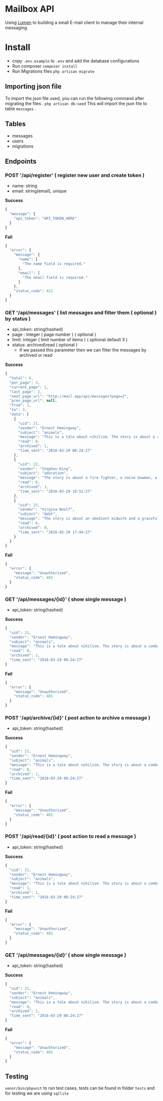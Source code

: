 # Mailbox API
Using [Lumen](https://lumen.laravel.com/) to building a small E-mail client to manage their internal messaging.

# Install
- copy `.env.example` to `.env` and add the database configurations 
- Run composer
`composer install`
- Run Migrations files
`php artisan migrate`

## Importing json file
To import the json file used, you can run the following command after migrating the files .
`php artisan db:seed`
This will import the json file to table `messages` .

## Tables
- messages
- users
- migrations

## Endpoints
### POST '/api/register' ( register new user and create token )
- name: string
- email: string(email), unique

**Success**
```javascript
{
  "message": {
    "api_token": "API_TOKEN_HERE"
  }
}
```
**Fail**
```javascript
{
  "error": {
    "message": {
      "name": [
        "The name field is required."
      ],
      "email": [
        "The email field is required."
      ]
    },
    "status_code": 422
  }
}
```



### GET '/api/messages' ( list messages and filter them ( optional ) by status )
- api_token: string(hashed)
- page : integer ( page number ) ( optional )
- limit: integer ( limit number of items ) ( optional default 3 )
- status: archived\read ( optional )
  * if we passed this parameter then we can filter the messages by archived or read

**Success**
```javascript
{
  "total": 6,
  "per_page": 3,
  "current_page": 1,
  "last_page": 2,
  "next_page_url": "http://mail.app/api/messages?page=2",
  "prev_page_url": null,
  "from": 1,
  "to": 3,
  "data": [
    {
      "uid": 21,
      "sender": "Ernest Hemingway",
      "subject": "animals",
      "message": "This is a tale about nihilism. The story is about a combative nuclear engineer who hates animals. It starts in a ghost town on a world of forbidden magic. The story begins with a legal dispute and ends with a holiday celebration.",
      "read": 0,
      "archived": 1,
      "time_sent": "2016-03-29 08:24:27"
    },
    {
      "uid": 22,
      "sender": "Stephen King",
      "subject": "adoration",
      "message": "The story is about a fire fighter, a naive bowman, a greedy fisherman, and a clerk who is constantly opposed by a heroine. It takes place in a small city. The critical element of the story is an adoration.",
      "read": 0,
      "archived": 1,
      "time_sent": "2016-03-29 10:52:27"
    },
    {
      "uid": 23,
      "sender": "Virgina Woolf",
      "subject": "debt",
      "message": "The story is about an obedient midwife and a graceful scuba diver who is in debt to a fence. It takes place in a magical part of our universe. The story ends with a funeral.",
      "read": 0,
      "archived": 0,
      "time_sent": "2016-02-29 17:44:27"
    }
  ]
}
```
**Fail**
```javascript
{
  "error": {
    "message": "Unauthorized",
    "status_code": 401
  }
}
```



### GET '/api/messages/{id}' ( show single message )
- api_token: string(hashed)

**Success**
```javascript
{
  "uid": 21,
  "sender": "Ernest Hemingway",
  "subject": "animals",
  "message": "This is a tale about nihilism. The story is about a combative nuclear engineer who hates animals. It starts in a ghost town on a world of forbidden magic. The story begins with a legal dispute and ends with a holiday celebration.",
  "read": 0,
  "archived": 1,
  "time_sent": "2016-03-29 08:24:27"
}
```
**Fail**
```javascript
{
  "error": {
    "message": "Unauthorized",
    "status_code": 401
  }
}
```



### POST '/api/archive/{id}' ( post action to archive a message )
- api_token: string(hashed)

**Success**
```javascript
{
  "uid": 21,
  "sender": "Ernest Hemingway",
  "subject": "animals",
  "message": "This is a tale about nihilism. The story is about a combative nuclear engineer who hates animals. It starts in a ghost town on a world of forbidden magic. The story begins with a legal dispute and ends with a holiday celebration.",
  "read": 0,
  "archived": 1,
  "time_sent": "2016-03-29 08:24:27"
}
```
**Fail**
```javascript
{
  "error": {
    "message": "Unauthorized",
    "status_code": 401
  }
}
```




### POST '/api/read/{id}' ( post action to read a message )
- api_token: string(hashed)

**Success**
```javascript
{
  "uid": 21,
  "sender": "Ernest Hemingway",
  "subject": "animals",
  "message": "This is a tale about nihilism. The story is about a combative nuclear engineer who hates animals. It starts in a ghost town on a world of forbidden magic. The story begins with a legal dispute and ends with a holiday celebration.",
  "read": 1,
  "archived": 1,
  "time_sent": "2016-03-29 08:24:27"
}
```
**Fail**
```javascript
{
  "error": {
    "message": "Unauthorized",
    "status_code": 401
  }
}
```



### GET '/api/messages/{id}' ( show single message )
- api_token: string(hashed)

**Success**
```javascript
{
  "uid": 21,
  "sender": "Ernest Hemingway",
  "subject": "animals",
  "message": "This is a tale about nihilism. The story is about a combative nuclear engineer who hates animals. It starts in a ghost town on a world of forbidden magic. The story begins with a legal dispute and ends with a holiday celebration.",
  "read": 0,
  "archived": 1,
  "time_sent": "2016-03-29 08:24:27"
}
```
**Fail**
```javascript
{
  "error": {
    "message": "Unauthorized",
    "status_code": 401
  }
}
```


## Testing
`venor/bin/phpunit` to run test cases, tests can be found in folder `tests` and for testing we are using `sqllite`